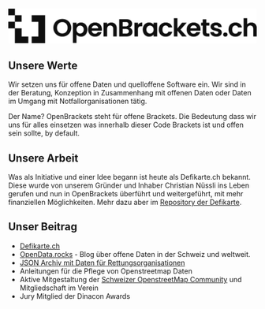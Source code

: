 ![Logo](logo.png)

## Unsere Werte

Wir setzen uns für offene Daten und quelloffene Software ein. Wir sind in der Beratung, Konzeption in Zusammenhang mit offenen Daten oder Daten im Umgang mit Notfallorganisationen tätig.

Der Name? OpenBrackets steht für offene Brackets. Die Bedeutung dass wir uns für alles einsetzen was innerhalb dieser Code Brackets ist und offen sein sollte, by default.

## Unsere Arbeit

Was als Initiative und einer Idee begann ist heute als Defikarte.ch bekannt. Diese wurde von unserem Gründer und Inhaber Christian Nüssli ins Leben gerufen und nun in OpenBrackets überführt und weitergeführt, mit mehr finanziellen Möglichkeiten.
Mehr dazu aber im [Repository der Defikarte](https://github.com/OpenBrackets-ch/defikarte.ch).

## Unser Beitrag

- [Defikarte.ch](https://defikarte.ch/)
- [OpenData.rocks](https://www.opendata.rocks) - Blog über offene Daten in der Schweiz und weltweit.
- [JSON Archiv mit Daten für Rettungsorganisationen](https://github.com/OpenBrackets-ch/rescue-data)
- Anleitungen für die Pflege von Openstreetmap Daten
- Aktive Mitgestaltung der [Schweizer OpenstreetMap Community](https://www.sosm.ch) und Mitgliedschaft im Verein
- Jury Mitglied der Dinacon Awards